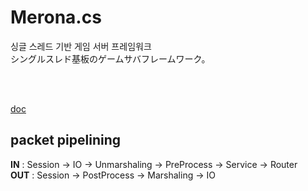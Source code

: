 Merona.cs
====

싱글 스레드 기반 게임 서버 프레임워크<br>
シングルスレド基板のゲームサバフレームワーク。

<br><br>

[doc](doc)


packet pipelining
----
__IN__ : Session -> IO -> Unmarshaling -> PreProcess -> Service -> Router<br>
__OUT__ : Session -> PostProcess -> Marshaling -> IO

